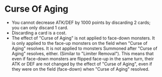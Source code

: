# Curse Of Aging

*   You cannot decrease ATK/DEF by 1000 points by discarding 2 cards; you can only discard 1 card.
*   Discarding a card is a cost.
*   The effect of "Curse of Aging" is not applied to face-down monsters. It is only applied to the face-up monsters on the field when "Curse of Aging" resolves. It is not applied to monsters Summoned after "Curse of Aging" resolves, either. (Similar to "Limiter Removal"). This means that even if face-down monsters are flipped face-up in the same turn, their ATK or DEF are not changed by the effect of "Curse of Aging", even if they were on the field (face-down) when "Curse of Aging" resolved.
